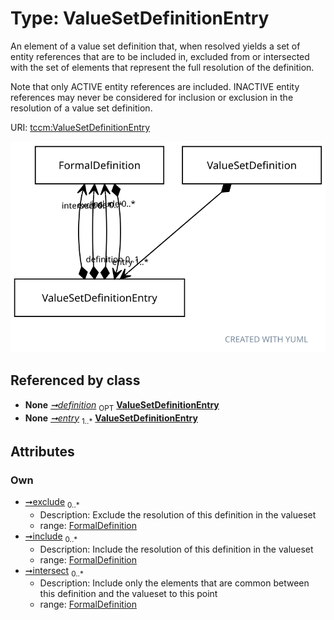 
# Type: ValueSetDefinitionEntry


An element of a value set definition that, when resolved yields a set of entity references that are to be included
in, excluded from or intersected with the set of elements that represent the full resolution of the definition.

Note that only ACTIVE entity references are included. INACTIVE entity references may never be considered for
inclusion or exclusion in the resolution of a value set definition.

URI: [tccm:ValueSetDefinitionEntry](https://hotecosystem.org/tccm/ValueSetDefinitionEntry)


![img](images/ValueSetDefinitionEntry.svg)

## Referenced by class

 *  **None** *[➞definition](formalDefinition__value_set_definition.md)*  <sub>OPT</sub>  **[ValueSetDefinitionEntry](ValueSetDefinitionEntry.md)**
 *  **None** *[➞entry](valueSetDefinition__entry.md)*  <sub>1..*</sub>  **[ValueSetDefinitionEntry](ValueSetDefinitionEntry.md)**

## Attributes


### Own

 * [➞exclude](valueSetDefinitionEntry__exclude.md)  <sub>0..*</sub>
    * Description: Exclude the resolution of this definition in the valueset
    * range: [FormalDefinition](FormalDefinition.md)
 * [➞include](valueSetDefinitionEntry__include.md)  <sub>0..*</sub>
    * Description: Include the resolution of this definition in the valueset
    * range: [FormalDefinition](FormalDefinition.md)
 * [➞intersect](valueSetDefinitionEntry__intersect.md)  <sub>0..*</sub>
    * Description: Include only the elements that are common between this definition and the valueset to this point
    * range: [FormalDefinition](FormalDefinition.md)
